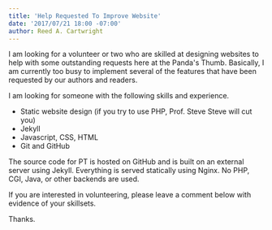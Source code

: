 ```yaml
---
title: 'Help Requested To Improve Website'
date: '2017/07/21 18:00 -07:00'
author: Reed A. Cartwright
---
```


I am looking for a volunteer or two who are skilled
at designing websites to help with some outstanding
requests here at the Panda's Thumb.
Basically, I am currently too busy to implement
several of the features that have been requested by
our authors and readers.

I am looking for someone with the following skills and experience.

* Static website design (if you try to use PHP, Prof. Steve Steve will cut you)
* Jekyll
* Javascript, CSS, HTML
* Git and GitHub

The source code for PT is hosted on GitHub and is built on an external server
using Jekyll. Everything is served statically using Nginx.
No PHP, CGI, Java, or other backends are used.

If you are interested in volunteering, please leave a comment below with
evidence of your skillsets.

Thanks.

